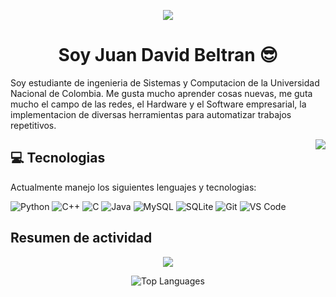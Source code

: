 <p align="center">
  <img src="https://capsule-render.vercel.app/api?type=waving&color=gradient&text=Hola!&height=100&section=header"/>
</p>

<h1 align="center">Soy Juan David Beltran 😎</h1>
<p> Soy estudiante de ingenieria de Sistemas y Computacion de la Universidad Nacional de Colombia. Me gusta mucho aprender cosas nuevas, me guta mucho el campo de las redes, el Hardware y el Software empresarial, la implementacion de diversas herramientas para automatizar trabajos repetitivos.
</p>
<img align="right" src="https://visitor-badge.laobi.icu/badge?page_id=jbeltrano.visitor-badge"  />


<h2>💻 Tecnologias</h2>

<p>Actualmente manejo los siguientes lenguajes y tecnologias:</p>

![Python](https://img.shields.io/badge/Python-3776AB?style=for-the-badge&logo=python&logoColor=white)
![C++](https://img.shields.io/badge/C++-00599C?style=for-the-badge&logo=cplusplus&logoColor=white)
![C](https://img.shields.io/badge/C-00599C?style=for-the-badge&logo=c&logoColor=white)
![Java](https://img.shields.io/badge/Java-ED8B00?style=for-the-badge&logo=openjdk&logoColor=white)
![MySQL](https://img.shields.io/badge/MySQL-4479A1?style=for-the-badge&logo=mysql&logoColor=white)
![SQLite](https://img.shields.io/badge/SQLite-003B57?style=for-the-badge&logo=sqlite&logoColor=white)
![Git](https://img.shields.io/badge/Git-F05032?style=for-the-badge&logo=git&logoColor=white)
![VS Code](https://img.shields.io/badge/VS_Code-0078D4?style=for-the-badge&logo=vscode&logoColor=white)

<h2> Resumen de actividad </h2>

<p align="center">
  <img src="https://github-readme-stats.vercel.app/api?username=jbeltrano&theme=rose_pine&show_icons=true&hide_border=true&count_private=true"/>
</p>



<p align="center">
  <img src="https://github-readme-stats.vercel.app/api/top-langs/?username=jbeltrano&layout=compact&theme=rose_pine&langs_count=6&hide_border=true" alt="Top Languages"/>
</p>
